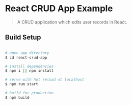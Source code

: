 

# React CRUD App Example

> A CRUD application which edits user records in React.  


## Build Setup

```bash

# open app directory
$ cd react-crud-app

# install dependencies
$ npm i || npm install

# serve with hot reload at localhost
$ npm run start

# build for production
$ npm build
```
